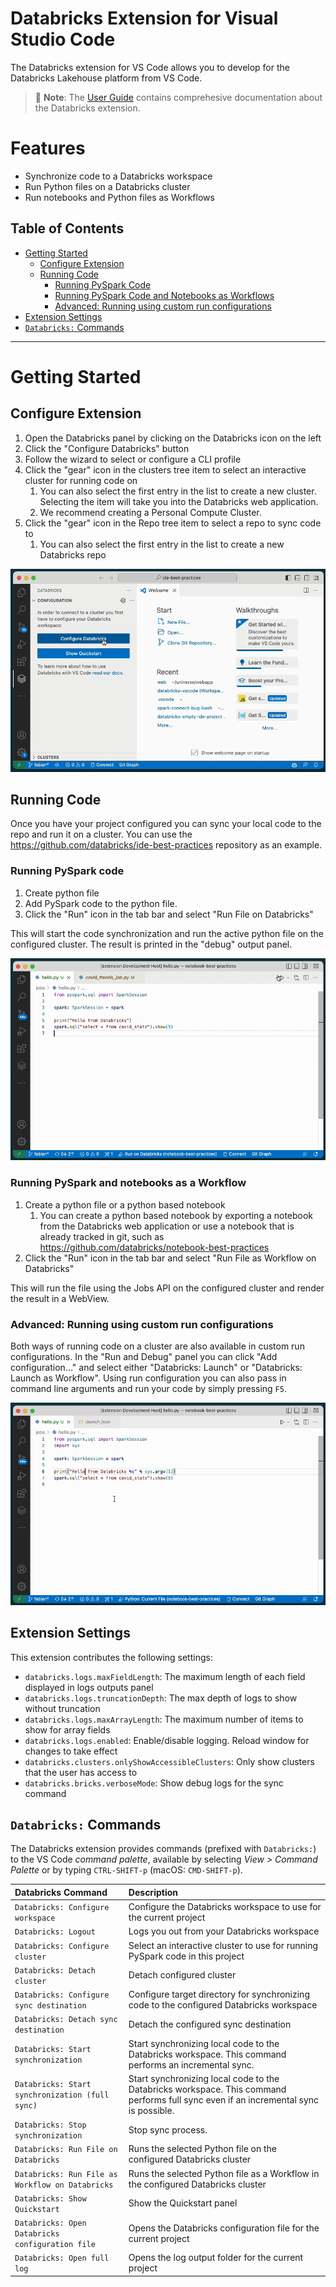 # Databricks Extension for Visual Studio Code

The Databricks extension for VS Code allows you to develop for the Databricks Lakehouse platform from VS Code.

> 📘 **Note**: The [User Guide](https://docs.databricks.com/dev-tools/vscode-ext.html) contains comprehesive documentation about the Databricks extension.

# Features

-   Synchronize code to a Databricks workspace
-   Run Python files on a Databricks cluster
-   Run notebooks and Python files as Workflows

## <a id="toc"></a>Table of Contents

-   [Getting Started](#setup-steps)
    -   [Configure Extension](#configure-extension)
    -   [Running Code](#running-code)
        -   [Running PySpark Code](#running-pyspark-code)
        -   [Running PySpark Code and Notebooks as Workflows](#running-code-as-workflows)
        -   [Advanced: Running using custom run configurations](#run-configurations)
-   [Extension Settings](#settings)
-   [`Databricks:` Commands](#commands)

---

# <a id="setup-steps"></a>Getting Started

## <a id="configure-extension"></a>Configure Extension

1. Open the Databricks panel by clicking on the Databricks icon on the left
2. Click the "Configure Databricks" button
3. Follow the wizard to select or configure a CLI profile
4. Click the "gear" icon in the clusters tree item to select an interactive cluster for running code on
    1. You can also select the first entry in the list to create a new cluster. Selecting the item will take you into the Databricks web application.
    2. We recommend creating a Personal Compute Cluster.
5. Click the "gear" icon in the Repo tree item to select a repo to sync code to
    1. You can also select the first entry in the list to create a new Databricks repo

![configure](./images/configure.gif)

## <a id="running-code"></a>Running Code

Once you have your project configured you can sync your local code to the repo and run it on a cluster. You can use the https://github.com/databricks/ide-best-practices repository as an example.

### <a id="running-pyspark-code"></a>Running PySpark code

1. Create python file
2. Add PySpark code to the python file.
3. Click the "Run" icon in the tab bar and select "Run File on Databricks"

This will start the code synchronization and run the active python file on the configured cluster. The result is printed in the "debug" output panel.

![run](./images/run.gif)

### <a id="running-code-as-workflows"></a>Running PySpark and notebooks as a Workflow

1. Create a python file or a python based notebook
    1. You can create a python based notebook by exporting a notebook from the Databricks web application or use a notebook that is already tracked in git, such as https://github.com/databricks/notebook-best-practices
2. Click the "Run" icon in the tab bar and select "Run File as Workflow on Databricks"

This will run the file using the Jobs API on the configured cluster and render the result in a WebView.

### <a id="run-configurations"></a>Advanced: Running using custom run configurations

Both ways of running code on a cluster are also available in custom run configurations. In the "Run and Debug" panel you can click "Add configuration..." and select either "Databricks: Launch" or "Databricks: Launch as Workflow". Using run configuration you can also pass in command line arguments and run your code by simply pressing `F5`.

![configure](./images/custom-runner.gif)

## <a id="settings"></a>Extension Settings

This extension contributes the following settings:

-   `databricks.logs.maxFieldLength`: The maximum length of each field displayed in logs outputs panel
-   `databricks.logs.truncationDepth`: The max depth of logs to show without truncation
-   `databricks.logs.maxArrayLength`: The maximum number of items to show for array fields
-   `databricks.logs.enabled`: Enable/disable logging. Reload window for changes to take effect
-   `databricks.clusters.onlyShowAccessibleClusters`: Only show clusters that the user has access to
-   `databricks.bricks.verboseMode`: Show debug logs for the sync command

## <a id="commands"></a>`Databricks:` Commands

The Databricks extension provides commands (prefixed with `Databricks:`) to the VS Code _command
palette_, available by selecting _View > Command Palette_ or by typing
`CTRL-SHIFT-p` (macOS: `CMD-SHIFT-p`).

| Databricks Command                               | Description                                                                                                                          |
| :----------------------------------------------- | :----------------------------------------------------------------------------------------------------------------------------------- |
| `Databricks: Configure workspace`                | Configure the Databricks workspace to use for the current project                                                                    |
| `Databricks: Logout`                             | Logs you out from your Databricks workspace                                                                                          |
| `Databricks: Configure cluster`                  | Select an interactive cluster to use for running PySpark code in this project                                                        |
| `Databricks: Detach cluster`                     | Detach configured cluster                                                                                                            |
| `Databricks: Configure sync destination`         | Configure target directory for synchronizing code to the configured Databricks workspace                                             |
| `Databricks: Detach sync destination`            | Detach the configured sync destination                                                                                               |
| `Databricks: Start synchronization`              | Start synchronizing local code to the Databricks workspace. This command performs an incremental sync.                               |
| `Databricks: Start synchronization (full sync)`  | Start synchronizing local code to the Databricks workspace. This command performs full sync even if an incremental sync is possible. |
| `Databricks: Stop synchronization`               | Stop sync process.                                                                                                                   |
| `Databricks: Run File on Databricks`             | Runs the selected Python file on the configured Databricks cluster                                                                   |
| `Databricks: Run File as Workflow on Databricks` | Runs the selected Python file as a Workflow in the configured Databricks cluster                                                     |
| `Databricks: Show Quickstart`                    | Show the Quickstart panel                                                                                                            |
| `Databricks: Open Databricks configuration file` | Opens the Databricks configuration file for the current project                                                                      |
| `Databricks: Open full log`                      | Opens the log output folder for the current project                                                                                  |
